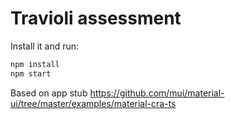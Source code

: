 # Travioli assessment

Install it and run:

```bash
npm install
npm start
```

Based on app stub https://github.com/mui/material-ui/tree/master/examples/material-cra-ts